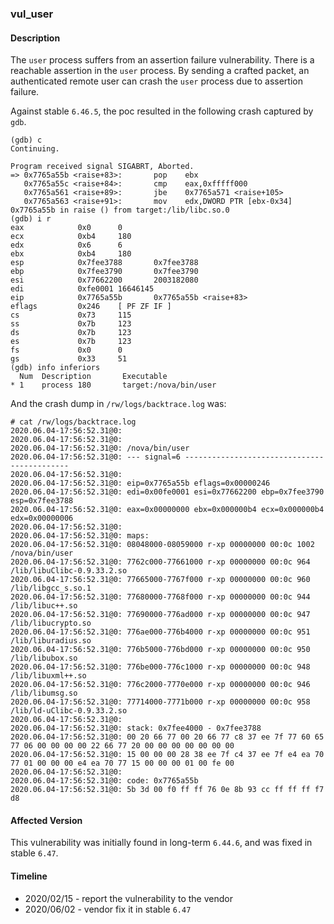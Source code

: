 ### vul_user

#### Description

The `user` process suffers from an assertion failure vulnerability. There is a reachable assertion in the `user` process. By sending a crafted packet, an authenticated remote user can crash the `user` process due to assertion failure.

Against stable `6.46.5`, the poc resulted in the following crash captured by `gdb`.

```shell
(gdb) c
Continuing.

Program received signal SIGABRT, Aborted.
=> 0x7765a55b <raise+83>:       pop    ebx
   0x7765a55c <raise+84>:       cmp    eax,0xfffff000
   0x7765a561 <raise+89>:       jbe    0x7765a571 <raise+105>
   0x7765a563 <raise+91>:       mov    edx,DWORD PTR [ebx-0x34]
0x7765a55b in raise () from target:/lib/libc.so.0
(gdb) i r
eax            0x0      0
ecx            0xb4     180
edx            0x6      6
ebx            0xb4     180
esp            0x7fee3788       0x7fee3788
ebp            0x7fee3790       0x7fee3790
esi            0x77662200       2003182080
edi            0xfe0001 16646145
eip            0x7765a55b       0x7765a55b <raise+83>
eflags         0x246    [ PF ZF IF ]
cs             0x73     115
ss             0x7b     123
ds             0x7b     123
es             0x7b     123
fs             0x0      0
gs             0x33     51
(gdb) info inferiors
  Num  Description       Executable
* 1    process 180       target:/nova/bin/user
```

And the crash dump in `/rw/logs/backtrace.log` was:

```shell
# cat /rw/logs/backtrace.log 
2020.06.04-17:56:52.31@0: 
2020.06.04-17:56:52.31@0: 
2020.06.04-17:56:52.31@0: /nova/bin/user
2020.06.04-17:56:52.31@0: --- signal=6 --------------------------------------------
2020.06.04-17:56:52.31@0: 
2020.06.04-17:56:52.31@0: eip=0x7765a55b eflags=0x00000246
2020.06.04-17:56:52.31@0: edi=0x00fe0001 esi=0x77662200 ebp=0x7fee3790 esp=0x7fee3788
2020.06.04-17:56:52.31@0: eax=0x00000000 ebx=0x000000b4 ecx=0x000000b4 edx=0x00000006
2020.06.04-17:56:52.31@0: 
2020.06.04-17:56:52.31@0: maps:
2020.06.04-17:56:52.31@0: 08048000-08059000 r-xp 00000000 00:0c 1002       /nova/bin/user
2020.06.04-17:56:52.31@0: 7762c000-77661000 r-xp 00000000 00:0c 964        /lib/libuClibc-0.9.33.2.so
2020.06.04-17:56:52.31@0: 77665000-7767f000 r-xp 00000000 00:0c 960        /lib/libgcc_s.so.1
2020.06.04-17:56:52.31@0: 77680000-7768f000 r-xp 00000000 00:0c 944        /lib/libuc++.so
2020.06.04-17:56:52.31@0: 77690000-776ad000 r-xp 00000000 00:0c 947        /lib/libucrypto.so
2020.06.04-17:56:52.31@0: 776ae000-776b4000 r-xp 00000000 00:0c 951        /lib/liburadius.so
2020.06.04-17:56:52.31@0: 776b5000-776bd000 r-xp 00000000 00:0c 950        /lib/libubox.so
2020.06.04-17:56:52.31@0: 776be000-776c1000 r-xp 00000000 00:0c 948        /lib/libuxml++.so
2020.06.04-17:56:52.31@0: 776c2000-7770e000 r-xp 00000000 00:0c 946        /lib/libumsg.so
2020.06.04-17:56:52.31@0: 77714000-7771b000 r-xp 00000000 00:0c 958        /lib/ld-uClibc-0.9.33.2.so
2020.06.04-17:56:52.31@0: 
2020.06.04-17:56:52.31@0: stack: 0x7fee4000 - 0x7fee3788 
2020.06.04-17:56:52.31@0: 00 20 66 77 00 20 66 77 c8 37 ee 7f 77 60 65 77 06 00 00 00 00 22 66 77 20 00 00 00 00 00 00 00 
2020.06.04-17:56:52.31@0: 15 00 00 00 28 38 ee 7f c4 37 ee 7f e4 ea 70 77 01 00 00 00 e4 ea 70 77 15 00 00 00 01 00 fe 00 
2020.06.04-17:56:52.31@0: 
2020.06.04-17:56:52.31@0: code: 0x7765a55b
2020.06.04-17:56:52.31@0: 5b 3d 00 f0 ff ff 76 0e 8b 93 cc ff ff ff f7 d8
```

#### Affected Version

This vulnerability was initially found in long-term  `6.44.6`, and was fixed in stable `6.47`.

#### Timeline

+ 2020/02/15 - report the vulnerability to the vendor
+ 2020/06/02 - vendor fix it in stable `6.47`